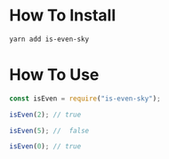 # How To Install

```sh
yarn add is-even-sky
```

# How To Use

```js
const isEven = require("is-even-sky");

isEven(2); // true

isEven(5); //  false

isEven(0); // true
```
